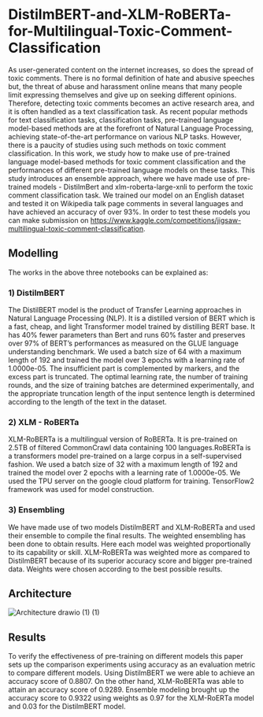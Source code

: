 # DistilmBERT-and-XLM-RoBERTa-for-Multilingual-Toxic-Comment-Classification
As user-generated content on the internet increases, so does the spread of toxic comments. There is no formal definition of hate and abusive speeches but, the threat of abuse and harassment online means that many people limit expressing themselves and give up on seeking different opinions. Therefore, detecting toxic comments becomes an active research area, and it is often handled as a text classification task. As recent popular methods for text classification tasks, classification tasks, pre-trained language model-based methods are at the forefront of Natural Language Processing, achieving state-of-the-art performance on various NLP tasks. However, there is a paucity of studies using such methods on toxic comment classification. In this work, we study how to make use of pre-trained language model-based methods for toxic comment classification and the performances of different pre-trained language models on these tasks. This study introduces an ensemble approach, where we have made use of pre-trained models - DistilmBert and xlm-roberta-large-xnli to perform the toxic comment classification task. We trained our model on an English dataset and tested it on Wikipedia talk page comments in several languages and have achieved an accuracy of over 93%. 
In order to test these models you can make submission on https://www.kaggle.com/competitions/jigsaw-multilingual-toxic-comment-classification.

## Modelling

The works in the above three notebooks can be explained as:
### 1) DistilmBERT
The DistilBERT model is the product of Transfer Learning approaches in Natural Language Processing (NLP). It is a distilled version of BERT which is a fast, cheap, and light Transformer model trained by distilling BERT base. It has 40% fewer parameters than Bert and runs 60% faster and preserves over 97% of BERT’s performances as measured on the GLUE language understanding benchmark.
We used a batch size of 64 with a maximum length of 192 and trained the model over 3 epochs with a learning rate of 1.0000e-05. The insufficient part is complemented by <PAD> markers, and the excess part is truncated. The optimal learning rate, the number of training rounds, and the size of training batches are determined experimentally, and the appropriate truncation length of the input sentence length is determined according to the length of the text in the dataset.

### 2) XLM - RoBERTa
XLM-RoBERTa is a multilingual version of RoBERTa. It is pre-trained on 2.5TB of filtered CommonCrawl data containing 100 languages.RoBERTa is a transformers model pre-trained on a large corpus in a self-supervised fashion.
We used a batch size of 32 with a maximum length of 192 and trained the model over 2 epochs with a learning rate of 1.0000e-05. We used the TPU server on the google cloud platform for training. TensorFlow2 framework was used for model construction.

### 3) Ensembling
We have made use of two models DistilmBERT and XLM-RoBERTa and used their ensemble to compile the final results. The weighted ensembling has been done to obtain results. Here each model was weighted proportionally to its capability or skill. XLM-RoBERTa was weighted more as compared to DistilmBERT because of its superior accuracy score and bigger pre-trained data. Weights were chosen according to the best possible results.

## Architecture

![Architecture drawio (1) (1)](https://user-images.githubusercontent.com/97459403/177744759-713eb92e-6d28-477c-a529-4f29cfd164f3.png)

## Results

To verify the effectiveness of pre-training on different models this paper sets up the comparison experiments using accuracy as an evaluation metric to compare different models. Using  DistilmBERT we were able to achieve an accuracy score of 0.8807. On the other hand, XLM-RoBERTa was able to attain an accuracy score of 0.9289. Ensemble modeling brought up the accuracy score to 0.9322 using weights as 0.97 for the XLM-RoERTa model and 0.03 for the DistilmBERT model.
